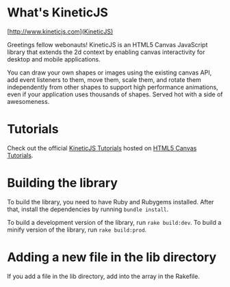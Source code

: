 # What's KineticJS

[http://www.kineticjs.com](KineticJS)

Greetings fellow webonauts! KineticJS is an HTML5 Canvas JavaScript library that extends the 2d context by enabling canvas interactivity for desktop and mobile applications.

You can draw your own shapes or images using the existing canvas API, add event listeners to them, move them, scale them, and rotate them independently from other shapes to support high performance animations, even if your application uses thousands of shapes.  Served hot with a side of awesomeness.

# Tutorials
Check out the official [KineticJS Tutorials](http://www.html5canvastutorials.com/kineticjs/html5-canvas-events-tutorials-introduction-with-kineticjs/) hosted on [HTML5 Canvas Tutorials](http://www.html5canvastutorials.com/).

# Building the library
To build the library, you need to have Ruby and Rubygems installed. After that, install the dependencies by running `bundle install`.

To build a development version of the library, run `rake build:dev`. To build a minify version of the library, run `rake build:prod`.

# Adding a new file in the lib directory
If you add a file in the lib directory, add into the array in the Rakefile.
